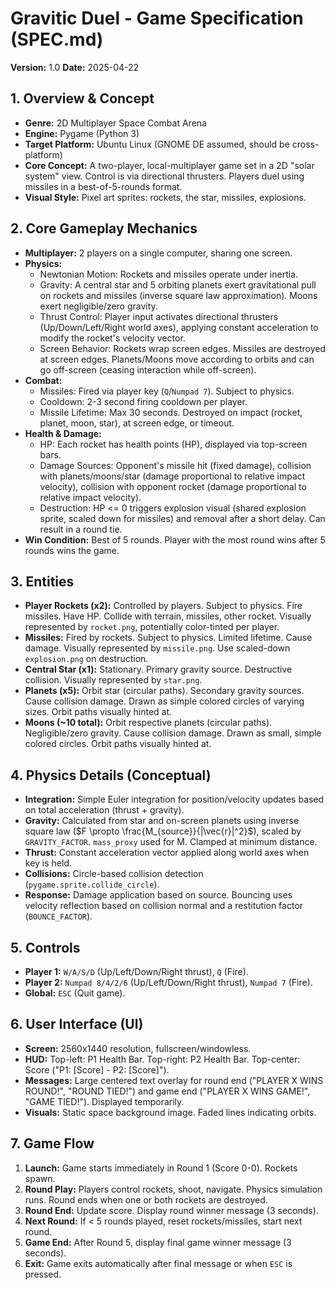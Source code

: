 # Gravitic Duel - Game Specification (SPEC.md)

**Version:** 1.0
**Date:** 2025-04-22

## 1. Overview & Concept

* **Genre:** 2D Multiplayer Space Combat Arena
* **Engine:** Pygame (Python 3)
* **Target Platform:** Ubuntu Linux (GNOME DE assumed, should be cross-platform)
* **Core Concept:** A two-player, local-multiplayer game set in a 2D "solar system" view. Control is via directional thrusters. Players duel using missiles in a best-of-5-rounds format.
* **Visual Style:** Pixel art sprites:  rockets, the star, missiles, explosions.


## 2. Core Gameplay Mechanics

* **Multiplayer:** 2 players on a single computer, sharing one screen.
* **Physics:**
    * Newtonian Motion: Rockets and missiles operate under inertia.
    * Gravity: A central star and 5 orbiting planets exert gravitational pull on rockets and missiles (inverse square law approximation). Moons exert negligible/zero gravity.
    * Thrust Control: Player input activates directional thrusters (Up/Down/Left/Right world axes), applying constant acceleration to modify the rocket's velocity vector.
    * Screen Behavior: Rockets wrap screen edges. Missiles are destroyed at screen edges. Planets/Moons move according to orbits and can go off-screen (ceasing interaction while off-screen).
* **Combat:**
    * Missiles: Fired via player key (`Q`/`Numpad 7`). Subject to physics.
    * Cooldown: 2-3 second firing cooldown per player.
    * Missile Lifetime: Max 30 seconds. Destroyed on impact (rocket, planet, moon, star), at screen edge, or timeout.
* **Health & Damage:**
    * HP: Each rocket has health points (HP), displayed via top-screen bars.
    * Damage Sources: Opponent's missile hit (fixed damage), collision with planets/moons/star (damage proportional to relative impact velocity), collision with opponent rocket (damage proportional to relative impact velocity).
    * Destruction: HP <= 0 triggers explosion visual (shared explosion sprite, scaled down for missiles) and removal after a short delay. Can result in a round tie.
* **Win Condition:** Best of 5 rounds. Player with the most round wins after 5 rounds wins the game.


## 3. Entities

* **Player Rockets (x2):** Controlled by players. Subject to physics. Fire missiles. Have HP. Collide with terrain, missiles, other rocket. Visually represented by `rocket.png`, potentially color-tinted per player.
* **Missiles:** Fired by rockets. Subject to physics. Limited lifetime. Cause damage. Visually represented by `missile.png`. Use scaled-down `explosion.png` on destruction.
* **Central Star (x1):** Stationary. Primary gravity source. Destructive collision. Visually represented by `star.png`.
* **Planets (x5):** Orbit star (circular paths). Secondary gravity sources. Cause collision damage. Drawn as simple colored circles of varying sizes. Orbit paths visually hinted at.
* **Moons (~10 total):** Orbit respective planets (circular paths). Negligible/zero gravity. Cause collision damage. Drawn as small, simple colored circles. Orbit paths visually hinted at.


## 4. Physics Details (Conceptual)

* **Integration:** Simple Euler integration for position/velocity updates based on total acceleration (thrust + gravity).
* **Gravity:** Calculated from star and on-screen planets using inverse square law ($F \propto \frac{M_{source}}{|\vec{r}|^2}$), scaled by `GRAVITY_FACTOR`. `mass_proxy` used for M. Clamped at minimum distance.
* **Thrust:** Constant acceleration vector applied along world axes when key is held.
* **Collisions:** Circle-based collision detection (`pygame.sprite.collide_circle`).
* **Response:** Damage application based on source. Bouncing uses velocity reflection based on collision normal and a restitution factor (`BOUNCE_FACTOR`).


## 5. Controls

* **Player 1:** `W/A/S/D` (Up/Left/Down/Right thrust), `Q` (Fire).
* **Player 2:** `Numpad 8/4/2/6` (Up/Left/Down/Right thrust), `Numpad 7` (Fire).
* **Global:** `ESC` (Quit game).


## 6. User Interface (UI)

* **Screen:** 2560x1440 resolution, fullscreen/windowless.
* **HUD:** Top-left: P1 Health Bar. Top-right: P2 Health Bar. Top-center: Score ("P1: [Score] - P2: [Score]").
* **Messages:** Large centered text overlay for round end ("PLAYER X WINS ROUND!", "ROUND TIED!") and game end ("PLAYER X WINS GAME!", "GAME TIED!"). Displayed temporarily.
* **Visuals:** Static space background image. Faded lines indicating orbits.


## 7. Game Flow

1.  **Launch:** Game starts immediately in Round 1 (Score 0-0). Rockets spawn.
2.  **Round Play:** Players control rockets, shoot, navigate. Physics simulation runs. Round ends when one or both rockets are destroyed.
3.  **Round End:** Update score. Display round winner message (3 seconds).
4.  **Next Round:** If < 5 rounds played, reset rockets/missiles, start next round.
5.  **Game End:** After Round 5, display final game winner message (3 seconds).
6.  **Exit:** Game exits automatically after final message or when `ESC` is pressed.



